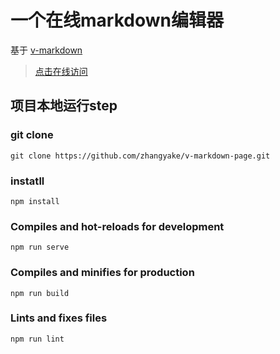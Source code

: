 # 一个在线markdown编辑器

 基于 [v-markdown](https://www.npmjs.com/package/@zkhh/v-markdown)

 > [点击在线访问](https://zhangyake.github.io/v-markdown-page/dist/index.html)

## 项目本地运行step

### git clone

```
git clone https://github.com/zhangyake/v-markdown-page.git
```

### instatll

```
npm install
```

### Compiles and hot-reloads for development
```
npm run serve
```

### Compiles and minifies for production
```
npm run build
```

### Lints and fixes files
```
npm run lint
```
